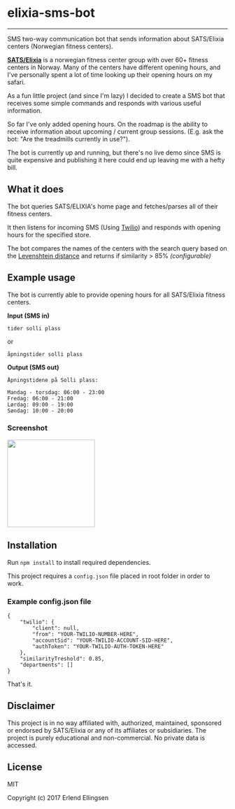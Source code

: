 # elixia-sms-bot
______
SMS two-way communication bot that sends information about SATS/Elixia centers (Norwegian fitness centers).

[**SATS/Elixia**](http://satselixia.no) is a norwegian fitness center group with over 60+ fitness centers in Norway. Many of the centers have different opening hours, and I've personally spent a lot of time looking up their opening hours on my safari.

As a fun little project (and since I'm lazy) I decided to create a SMS bot that receives some simple commands and responds with various useful information.

So far I've only added opening hours. On the roadmap is the ability to receive information about upcoming / current group sessions. (E.g. ask the bot: "Are the treadmills currently in use?").

The bot is currently up and running, but there's no live demo since SMS is quite expensive and publishing it here could end up leaving me with a hefty bill.

## What it does
The bot queries SATS/ELIXIA's home page and fetches/parses all of their fitness centers. 

It then listens for incoming SMS (Using [Twilio](http://twilio.com)) and responds with opening hours for the specified store.

The bot compares the names of the centers with the search query based on the
[Levenshtein distance](https://en.wikipedia.org/wiki/Levenshtein_distance) and returns if similarity > 85% *(configurable)*

## Example usage
The bot is currently able to provide opening hours for all SATS/Elixia fitness centers.


**Input (SMS in)**

```
tider solli plass
```

or

```
åpningstider solli plass
```

**Output (SMS out)**

```
Åpningstidene på Solli plass:

Mandag - torsdag: 06:00 - 23:00
Fredag: 06:00 - 21:00
Lørdag: 09:00 - 19:00
Søndag: 10:00 - 20:00
```

### Screenshot
<img src="http://i.imgur.com/tkNrPUK.png" height="200px">

## Installation
Run `npm install` to install required dependencies.

This project requires a `config.json` file placed in root folder in order to work.

### Example config.json file

```
{
    "twilio": {
        "client": null,
        "from": "YOUR-TWILIO-NUMBER-HERE",
        "accountSid": "YOUR-TWILIO-ACCOUNT-SID-HERE",
        "authToken": "YOUR-TWILIO-AUTH-TOKEN-HERE"
    },
    "similarityTreshold": 0.85,
    "departments": []
}
```

That's it.


## Disclaimer
This project is in no way affiliated with, authorized, maintained, sponsored or endorsed by SATS/Elixia or any of its affiliates or subsidiaries. The project is purely educational and non-commercial. No private data is accessed.

## License
MIT

Copyright (c) 2017 Erlend Ellingsen

